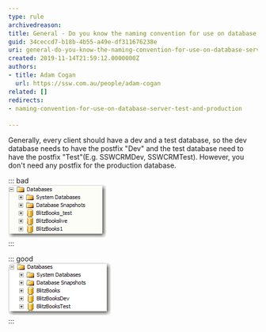 ```yaml
---
type: rule
archivedreason: 
title: General - Do you know the naming convention for use on database server test and production?
guid: 34ceccd7-b18b-4b55-a49e-df311676238e
uri: general-do-you-know-the-naming-convention-for-use-on-database-server-test-and-production
created: 2019-11-14T21:59:12.0000000Z
authors:
- title: Adam Cogan
  url: https://ssw.com.au/people/adam-cogan
related: []
redirects:
- naming-convention-for-use-on-database-server-test-and-production

---
```


Generally, every client should have a dev and a test database, so the dev database needs to have the postfix "Dev" and the test database need to have the postfix "Test"(E.g. SSWCRMDev, SSWCRMTest). However, you don't need any postfix for the production database.

<!--endintro-->

::: bad  
![Figure: Bad Example - Database with bad names](BadDBName.gif)  
:::

::: good  
![Figure: Good Example - Database with standard names](GoodDBName.gif)  
:::
